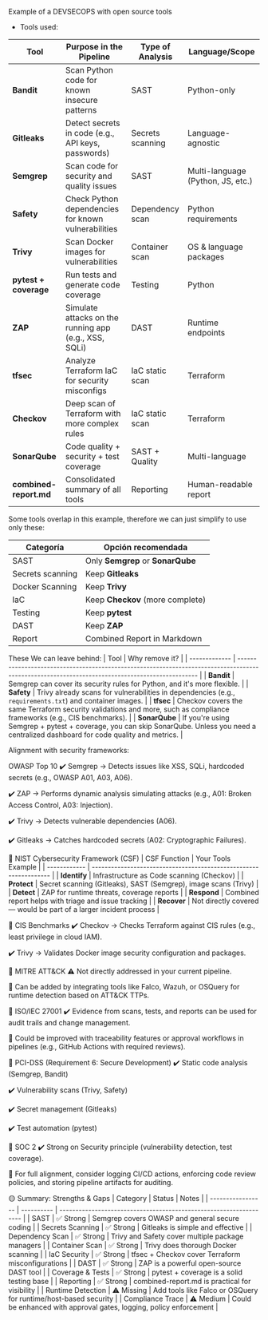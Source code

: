 Example of a DEVSECOPS with open source tools

- Tools used:

| Tool                   | Purpose in the Pipeline                               | Type of Analysis | Language/Scope                    |
| ---------------------- | ----------------------------------------------------- | ---------------- | --------------------------------- |
| **Bandit**             | Scan Python code for known insecure patterns          | SAST             | Python-only                       |
| **Gitleaks**           | Detect secrets in code (e.g., API keys, passwords)    | Secrets scanning | Language-agnostic                 |
| **Semgrep**            | Scan code for security and quality issues             | SAST             | Multi-language (Python, JS, etc.) |
| **Safety**             | Check Python dependencies for known vulnerabilities   | Dependency scan  | Python requirements               |
| **Trivy**              | Scan Docker images for vulnerabilities                | Container scan   | OS & language packages            |
| **pytest + coverage**  | Run tests and generate code coverage                  | Testing          | Python                            |
| **ZAP**                | Simulate attacks on the running app (e.g., XSS, SQLi) | DAST             | Runtime endpoints                 |
| **tfsec**              | Analyze Terraform IaC for security misconfigs         | IaC static scan  | Terraform                         |
| **Checkov**            | Deep scan of Terraform with more complex rules        | IaC static scan  | Terraform                         |
| **SonarQube**          | Code quality + security + test coverage               | SAST + Quality   | Multi-language                    |
| **combined-report.md** | Consolidated summary of all tools                     | Reporting        | Human-readable report             |

Some tools overlap in this example, therefore we can just simplify to use only these:

| Categoría        | Opción recomendada                |
| ---------------- | --------------------------------- |
| SAST             | Only **Semgrep** or **SonarQube** |
| Secrets scanning | Keep **Gitleaks**                 |
| Docker Scanning  | Keep **Trivy**                    |
| IaC              | Keep **Checkov** (more complete)  |
| Testing          | Keep **pytest**                   |
| DAST             | Keep **ZAP**                      |
| Report           | Combined Report in Markdown       |


These We can leave behind:
| Tool          | Why remove it?                                                                                                                                  |
| ------------- | ----------------------------------------------------------------------------------------------------------------------------------------------- |
| **Bandit**    | Semgrep can cover its security rules for Python, and it's more flexible.                                                                        |
| **Safety**    | Trivy already scans for vulnerabilities in dependencies (e.g., `requirements.txt`) and container images.                                        |
| **tfsec**     | Checkov covers the same Terraform security validations and more, such as compliance frameworks (e.g., CIS benchmarks).                          |
| **SonarQube** | If you're using Semgrep + pytest + coverage, you can skip SonarQube. Unless you need a centralized dashboard for code quality and metrics.      |



Alignment with security frameworks:

OWASP Top 10
✔️ Semgrep → Detects issues like XSS, SQLi, hardcoded secrets (e.g., OWASP A01, A03, A06).

✔️ ZAP → Performs dynamic analysis simulating attacks (e.g., A01: Broken Access Control, A03: Injection).

✔️ Trivy → Detects vulnerable dependencies (A06).

✔️ Gitleaks → Catches hardcoded secrets (A02: Cryptographic Failures).


🔹 NIST Cybersecurity Framework (CSF)
| CSF Function | Your Tools Example                                                |
| ------------ | ----------------------------------------------------------------- |
| **Identify** | Infrastructure as Code scanning (Checkov)                         |
| **Protect**  | Secret scanning (Gitleaks), SAST (Semgrep), image scans (Trivy)   |
| **Detect**   | ZAP for runtime threats, coverage reports                         |
| **Respond**  | Combined report helps with triage and issue tracking              |
| **Recover**  | Not directly covered — would be part of a larger incident process |


🔹 CIS Benchmarks
✔️ Checkov → Checks Terraform against CIS rules (e.g., least privilege in cloud IAM).

✔️ Trivy → Validates Docker image security configuration and packages.

🔹 MITRE ATT&CK
⚠️ Not directly addressed in your current pipeline.

🔁 Can be added by integrating tools like Falco, Wazuh, or OSQuery for runtime detection based on ATT&CK TTPs.

🔹 ISO/IEC 27001
✔️ Evidence from scans, tests, and reports can be used for audit trails and change management.

🔁 Could be improved with traceability features or approval workflows in pipelines (e.g., GitHub Actions with required reviews).

🔹 PCI-DSS (Requirement 6: Secure Development)
✔️ Static code analysis (Semgrep, Bandit)

✔️ Vulnerability scans (Trivy, Safety)

✔️ Secret management (Gitleaks)

✔️ Test automation (pytest)

🔹 SOC 2
✔️ Strong on Security principle (vulnerability detection, test coverage).

🔁 For full alignment, consider logging CI/CD actions, enforcing code review policies, and storing pipeline artifacts for auditing.



🟡 Summary: Strengths & Gaps
| Category          | Status     | Notes                                                              |
| ----------------- | ---------- | ------------------------------------------------------------------ |
| SAST              | ✅ Strong   | Semgrep covers OWASP and general secure coding                     |
| Secrets Scanning  | ✅ Strong   | Gitleaks is simple and effective                                   |
| Dependency Scan   | ✅ Strong   | Trivy and Safety cover multiple package managers                   |
| Container Scan    | ✅ Strong   | Trivy does thorough Docker scanning                                |
| IaC Security      | ✅ Strong   | tfsec + Checkov cover Terraform misconfigurations                  |
| DAST              | ✅ Strong   | ZAP is a powerful open-source DAST tool                            |
| Coverage & Tests  | ✅ Strong   | pytest + coverage is a solid testing base                          |
| Reporting         | ✅ Strong   | combined-report.md is practical for visibility                     |
| Runtime Detection | ⚠️ Missing | Add tools like Falco or OSQuery for runtime/host-based security    |
| Compliance Trace  | ⚠️ Medium  | Could be enhanced with approval gates, logging, policy enforcement |
